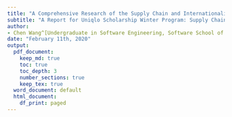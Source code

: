 ```yaml
---
title: "A Comprehensive Research of the Supply Chain and Internationalization of Uniqlo"
subtitle: "A Report for Uniqlo Scholarship Winter Program: Supply Chain Reform Direction"
author:
- Chen Wang^[Undergraduate in Software Engineering, Software School of Fudan University; Software Development Engineer at Amazon Shanghai Institute of Artificial Intelligence, Amazon Web Services. (cwanam@amazon.com)]
date: "February 11th, 2020"
output:
  pdf_document:
    keep_md: true
    toc: true
    toc_depth: 3
    number_sections: true
    keep_tex: true
  word_document: default
  html_document:
    df_print: paged
---
```




